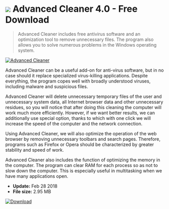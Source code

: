 # ![](https://cdn.softexe.net/static/icon/win.gif) Advanced Cleaner 4.0 - Free Download

> Advanced Cleaner includes free antivirus software and an optimization tool to remove unnecessary files. The program also allows you to solve numerous problems in the Windows operating system.

[![Advanced Cleaner](https://gallery.dpcdn.pl/imgc/Tools/80774/g_-_420x350_1.5_-_xf22a155b-9da4-4001-9b99-d91701abbb89.png)](https://softexe.net/win/security-privacy/other/advanced-cleaner:pRfRg.html)

Advanced Cleaner can be a useful add-on for anti-virus software, but in no case should it replace specialized virus-killing applications. Despite everything, the program copes well with broadly understood viruses, including malware and suspicious files.
 
 Advanced Cleaner will delete unnecessary temporary files of the user and unnecessary system data, all Internet browser data and other unnecessary residues, so you will notice that after doing this cleaning the computer will work much more efficiently. However, if we want better results, we can additionally use special option, thanks to which with one click we will increase the speed of the computer and the network connection.
 
 Using Advanced Cleaner, we will also optimize the operation of the web browser by removing unnecessary toolbars and search pages. Therefore, programs such as Firefox or Opera should be characterized by greater stability and speed of work.
 
 Advanced Cleaner also includes the function of optimizing the memory in the computer. The program can clear RAM for each process so as not to slow down the computer. This is especially useful in multitasking when we have many applications open.


- **Update:** Feb 28 2018
- **File size:** 2.95 MB

[![Download](https://cdn.softexe.net/static/img/download.png)](https://softexe.net/win/security-privacy/other/advanced-cleaner:pRfRg.html)

